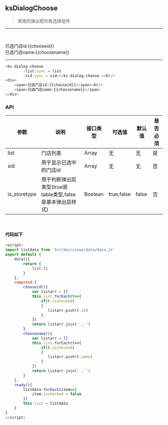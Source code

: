 ## ksDialogChoose

> 常用的弹出框列表选择组件

---

<ks-dialog-choose 
        :list.sync = list
        :sid.sync = sid></ks-dialog-choose ><br/>
<div>
    <span>已选门店id:{{chooseid}}</span><br/>
    <span>已选门店name:{{choosename}}</span>
</div>  

----


```js
<ks-dialog-choose 
        :list.sync = list
        :sid.sync = sid></ks-dialog-choose ><br/>
<div>
    <span>已选门店id:{{chooseid}}</span><br/>
    <span>已选门店name:{{choosename}}</span>
</div>  
```
### API
| 参数 | 说明 | 接口类型  | 可选值 | 默认值 | 是否必须 |
|------|-------|----------|---------|-------|--------|
| list | 门店列表  | Array | 无 | 无 |是 |
| sid | 用于显示已选中的门店id  | Array | 无 | 无 |否 |
| is_storetype | 用于判断弹出层类型(true是table类型,false是基本弹出层样式)  |  Boolean | true,false | false | 否 |
<br/>

#### 代码如下

```javascript
<script>
import listdata from 'Src/doc/views/data/data.js'
export default {
    data(){
        return {  
            list:[]
        }  
    },
    computed:{
        chooseid(){
            var listarr = []
            this.list.forEach(t=>{
                if(t.ischecked)
                {
                   listarr.push(t.id) 
                }
            })
            return listarr.join(' , ')
        },
        choosename(){
            var listarr = []
            this.list.forEach(t=>{
                if(t.ischecked)
                {
                   listarr.push(t.name) 
                }
            })
            return listarr.join(' , ')
        } 
    },
    ready(){
        listdata.forEach(item=>{
            item.ischecked = false
        })
        this.list = listdata
    }
}
</script>
```


<script>
import listdata from 'Src/doc/views/data/data.js'
export default {
    data(){
        return {  
            list:[],
            sid:[]
        }  
    },
    computed:{
        chooseid(){
            var listarr = []
            this.list.forEach(t=>{
                if(t.ischecked)
                {
                   listarr.push(t.id) 
                }
            })
            return listarr.join(' , ')
        },
        choosename(){
            var listarr = []
            this.list.forEach(t=>{
                if(t.ischecked)
                {
                   listarr.push(t.name) 
                }
            })
            return listarr.join(' , ')
        } 
    },
    ready(){
        listdata.forEach(item=>{
            item.ischecked = false
        })
        this.list = listdata
    }
}
</script>





